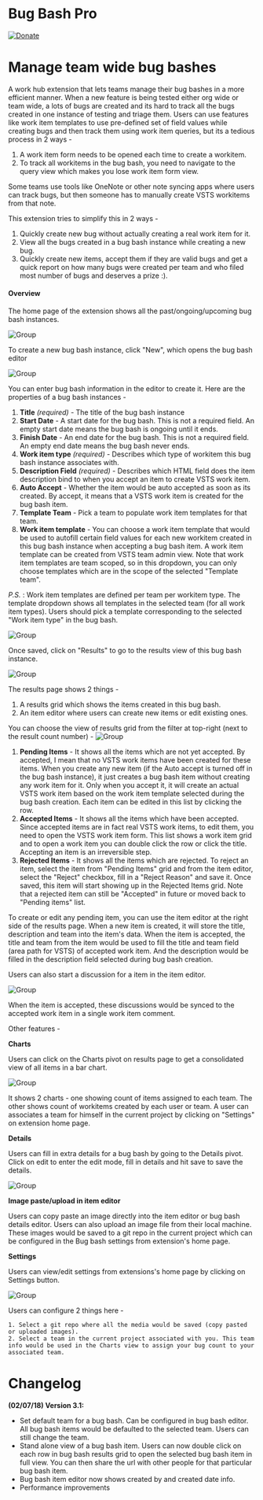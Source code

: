 # Bug Bash Pro

[![Donate](images/donate.png)](https://www.paypal.me/mohitbagra/5)  

# Manage team wide bug bashes
A work hub extension that lets teams manage their bug bashes in a more efficient manner. When a new feature is being tested either org wide or team wide, a lots of bugs are created and its hard to track all the bugs created in one instance of testing and triage them. Users can use features like work item templates to use pre-defined set of field values while creating bugs and then track them using work item queries, but its a tedious process in 2 ways - 

1. A work item form needs to be opened each time to create a workitem.
2. To track all workitems in the bug bash, you need to navigate to the query view which makes you lose work item form view.

Some teams use tools like OneNote or other note syncing apps where users can track bugs, but then someone has to manually create VSTS workitems from that note.

This extension tries to simplify this in 2 ways -

1. Quickly create new bug without actually creating a real work item for it.
1. View all the bugs created in a bug bash instance while creating a new bug.
2. Quickly create new items, accept them if they are valid bugs and get a quick report on how many bugs were created per team and who filed most number of bugs and deserves a prize :).

<a name="overview"></a>
#### Overview ####
The home page of the extension shows all the past/ongoing/upcoming bug bash instances. 

![Group](images/homepage.jpg)

To create a new bug bash instance, click "New", which opens the bug bash editor

![Group](images/editor.jpg)

You can enter bug bash information in the editor to create it. Here are the properties of a bug bash instances -

1. **Title** *(required)* - The title of the bug bash instance
2. **Start Date** - A start date for the bug bash. This is not a required field. An empty start date means the bug bash is ongoing until it ends.
3. **Finish Date** - An end date for the bug bash. This is not a required field. An empty end date means the bug bash never ends.
4. **Work item type** *(required)* - Describes which type of workitem this bug bash instance associates with. 
5. **Description Field** *(required)* - Describes which HTML field does the item description bind to when you accept an item to create VSTS work item.
6. **Auto Accept** - Whether the item would be auto accepted as soon as its created. By accept, it means that a VSTS work item is created for the bug bash item.
7. **Template Team** - Pick a team to populate work item templates for that team.
8. **Work item template** - You can choose a work item template that would be used to autofill certain field values for each new workitem created in this bug bash instance when accepting a bug bash item. A work item template can be created from VSTS team admin view. Note that work item templates are team scoped, so in this dropdown, you can only choose templates which are in the scope of the selected "Template team".


*P.S.* : Work item templates are defined per team per workitem type. The template dropdown shows all templates in the selected team (for all work item types). Users should pick a template corresponding to the selected "Work item type" in the bug bash.

![Group](images/editorview.jpg)

Once saved, click on "Results" to go to the results view of this bug bash instance.

![Group](images/results.jpg)

The results page shows 2 things -
1. A results grid which shows the items created in this bug bash.
2. An item editor where users can create new items or edit existing ones.

You can choose the view of results grid from the filter at top-right (next to the result count number) -
![Group](images/filter.jpg)

1. **Pending Items** - It shows all the items which are not yet accepted. By accepted, I mean that no VSTS work items have been created for these items. When you create any new item (if the Auto accept is turned off in the bug bash instance), it just creates a bug bash item without creating any work item for it. Only when you accept it, it will create an actual VSTS work item based on the work item template selected during the bug bash creation. Each item can be edited in this list by clicking the row.
2. **Accepted Items** - It shows all the items which have been accepted. Since accepted items are in fact real VSTS work items, to edit them, you need to open the VSTS work item form. This list shows a work item grid and to open a work item you can double click the row or click the title. Accepting an item is an irreversible step.
3. **Rejected Items** - It shows all the items which are rejected. To reject an item, select the item from "Pending Items" grid and from the item editor, select the "Reject" checkbox, fill in a "Reject Reason" and save it. Once saved, this item will start showing up in the Rejected Items grid. Note that a rejected item can still be "Accepted" in future or moved back to "Pending items" list.

To create or edit any pending item, you can use the item editor at the right side of the results page.
When a new item is created, it will store the title, description and team into the item's data. When the item is accepted, the title and team from the item would be used to fill the title and team field (area path for VSTS) of accepted work item. And the description would be filled in the description field selected during bug bash creation.

Users can also start a discussion for a item in the item editor.

![Group](images/discussion.jpg)

When the item is accepted, these discussions would be synced to the accepted work item in a single work item comment.

Other features -

 **Charts** 
 
 Users can click on the Charts pivot on results page to get a consolidated view of all items in a bar chart.

![Group](images/charts.jpg)

It shows 2 charts - one showing count of items assigned to each team. The other shows count of workitems created by each user or team. A user can associates a team for himself in the current project by clicking on "Settings" on extension home page.


 **Details**
 
  Users can fill in extra details for a bug bash by going to the Details pivot. Click on edit to enter the edit mode, fill in details and hit save to save the details.

![Group](images/details.jpg)


 **Image paste/upload in item editor** 
 
 Users can copy paste an image directly into the item editor or bug bash details editor. Users can also upload an image file from their local machine. These images would be saved to a git repo in the current project which can be configured in the Bug bash settings from extension's home page.

 **Settings**
 
  Users can view/edit settings from extensions's home page by clicking on Settings button.

![Group](images/settings.jpg) 

Users can configure 2 things here -

    1. Select a git repo where all the media would be saved (copy pasted or uploaded images).
    2. Select a team in the current project associated with you. This team info would be used in the Charts view to assign your bug count to your associated team.


# Changelog
<a name="changelog" id="changelog"></a>
**(02/07/18) Version 3.1:** 
* Set default team  for a bug bash. Can be configured in bug bash editor. All bug bash items would be defaulted to the selected team. Users can still change the team.
* Stand alone view of a bug bash item. Users can now double click on each row in bug bash results grid to open the selected bug bash item in full view. You can then share the url with other people for that particular bug bash item.
* Bug bash item editor now shows created by and created date info.
* Performance improvements
